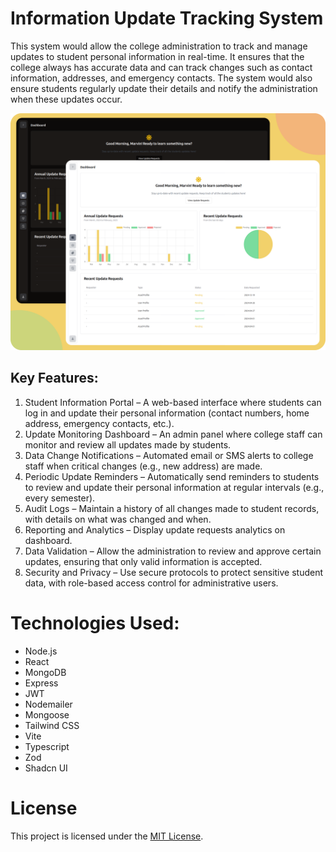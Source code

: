 # Information Update Tracking System

This system would allow the college administration to track and manage updates to student personal information in real-time. It ensures that the college always has accurate data and can track changes such as contact information, addresses, and emergency contacts. The system would also ensure students regularly update their details and notify the administration when these updates occur.

<img src="./banner.png"/>

## Key Features:

1. Student Information Portal – A web-based interface where students can log in and update their personal information (contact numbers, home address, emergency contacts, etc.).
2. Update Monitoring Dashboard – An admin panel where college staff can monitor and review all updates made by students.
3. Data Change Notifications – Automated email or SMS alerts to college staff when critical changes (e.g., new address) are made.
4. Periodic Update Reminders – Automatically send reminders to students to review and update their personal information at regular intervals (e.g., every semester).
5. Audit Logs – Maintain a history of all changes made to student records, with details on what was changed and when.
6. Reporting and Analytics – Display update requests analytics on dashboard.
7. Data Validation – Allow the administration to review and approve certain updates, ensuring that only valid information is accepted.
8. Security and Privacy – Use secure protocols to protect sensitive student data, with role-based access control for administrative users.

# Technologies Used:

- Node.js
- React
- MongoDB
- Express
- JWT
- Nodemailer
- Mongoose
- Tailwind CSS
- Vite
- Typescript
- Zod
- Shadcn UI

# License

This project is licensed under the [MIT License](LICENSE).
